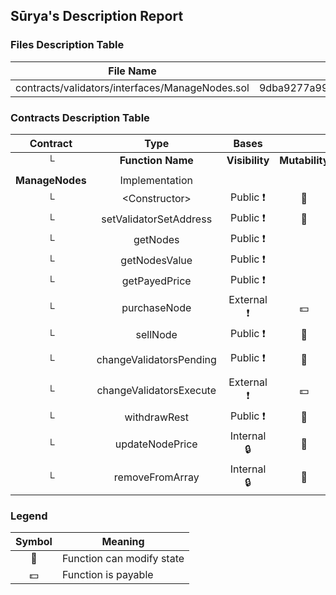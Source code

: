 ## Sūrya's Description Report

### Files Description Table


|  File Name  |  SHA-1 Hash  |
|-------------|--------------|
| contracts/validators/interfaces/ManageNodes.sol | 9dba9277a996fb28b8070fb6d1a36bfd867e5f2c |


### Contracts Description Table


|  Contract  |         Type        |       Bases      |                  |                 |
|:----------:|:-------------------:|:----------------:|:----------------:|:---------------:|
|     └      |  **Function Name**  |  **Visibility**  |  **Mutability**  |  **Modifiers**  |
||||||
| **ManageNodes** | Implementation |  |||
| └ | \<Constructor\> | Public ❗️ | 🛑  | |
| └ | setValidatorSetAddress | Public ❗️ | 🛑  |NO❗️ |
| └ | getNodes | Public ❗️ |   |NO❗️ |
| └ | getNodesValue | Public ❗️ |   |NO❗️ |
| └ | getPayedPrice | Public ❗️ |   |NO❗️ |
| └ | purchaseNode | External ❗️ |  💵 | isNotNode |
| └ | sellNode | Public ❗️ | 🛑  | isNode |
| └ | changeValidatorsPending | Public ❗️ | 🛑  | isNode isNotNode |
| └ | changeValidatorsExecute | External ❗️ |  💵 | isNode isNotNode |
| └ | withdrawRest | Public ❗️ | 🛑  |NO❗️ |
| └ | updateNodePrice | Internal 🔒 | 🛑  | |
| └ | removeFromArray | Internal 🔒 | 🛑  | |


### Legend

|  Symbol  |  Meaning  |
|:--------:|-----------|
|    🛑    | Function can modify state |
|    💵    | Function is payable |
